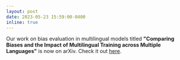 ```yaml
---
layout: post
date: 2023-05-23 15:59:00-0400
inline: true
---
```


Our work on bias evaluation in multilingual models titled <strong>"Comparing Biases and the Impact of Multilingual Training across Multiple Languages"</strong> is now on arXiv. Check it out <a href="https://arxiv.org/pdf/2305.11242.pdf">here</a>.
